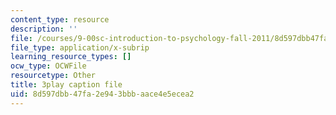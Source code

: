 ```yaml
---
content_type: resource
description: ''
file: /courses/9-00sc-introduction-to-psychology-fall-2011/8d597dbb47fa2e943bbbaace4e5ecea2_syXplPKQb_o.srt
file_type: application/x-subrip
learning_resource_types: []
ocw_type: OCWFile
resourcetype: Other
title: 3play caption file
uid: 8d597dbb-47fa-2e94-3bbb-aace4e5ecea2
---
```

